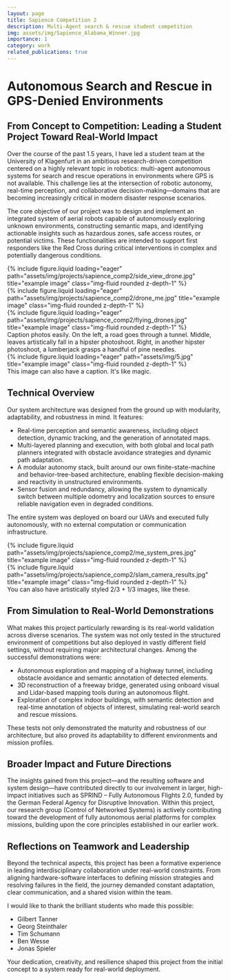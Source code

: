 ```yaml
---
layout: page
title: Sapience Competition 2
description: Multi-Agent search & rescue student competition
img: assets/img/Sapience_Alabama_Winner.jpg
importance: 1
category: work
related_publications: true
---
```


# Autonomous Search and Rescue in GPS-Denied Environments

## From Concept to Competition: Leading a Student Project Toward Real-World Impact

Over the course of the past 1.5 years, I have led a student team at the University of Klagenfurt in an ambitious research-driven competition centered on a highly relevant topic in robotics: multi-agent autonomous systems for search and rescue operations in environments where GPS is not available. This challenge lies at the intersection of robotic autonomy, real-time perception, and collaborative decision-making—domains that are becoming increasingly critical in modern disaster response scenarios.

The core objective of our project was to design and implement an integrated system of aerial robots capable of autonomously exploring unknown environments, constructing semantic maps, and identifying actionable insights such as hazardous zones, safe access routes, or potential victims. These functionalities are intended to support first responders like the Red Cross during critical interventions in complex and potentially dangerous conditions.

<div class="row">
    <div class="col-sm mt-3 mt-md-0">
        {% include figure.liquid loading="eager" path="assets/img/projects/sapience_comp2/side_view_drone.jpg" title="example image" class="img-fluid rounded z-depth-1" %}
    </div>
    <div class="col-sm mt-3 mt-md-0">
        {% include figure.liquid loading="eager" path="assets/img/projects/sapience_comp2/drone_me.jpg" title="example image" class="img-fluid rounded z-depth-1" %}
    </div>
    <div class="col-sm mt-3 mt-md-0">
        {% include figure.liquid loading="eager" path="assets/img/projects/sapience_comp2/flying_drones.jpg" title="example image" class="img-fluid rounded z-depth-1" %}
    </div>
</div>
<div class="caption">
    Caption photos easily. On the left, a road goes through a tunnel. Middle, leaves artistically fall in a hipster photoshoot. Right, in another hipster photoshoot, a lumberjack grasps a handful of pine needles.
</div>
<div class="row">
    <div class="col-sm mt-3 mt-md-0">
        {% include figure.liquid loading="eager" path="assets/img/5.jpg" title="example image" class="img-fluid rounded z-depth-1" %}
    </div>
</div>
<div class="caption">
    This image can also have a caption. It's like magic.
</div>

## Technical Overview

Our system architecture was designed from the ground up with modularity, adaptability, and robustness in mind. It features:

<ul>
    <li>Real-time perception and semantic awareness, including object detection, dynamic tracking, and the generation of annotated maps.</li>
    <li>Multi-layered planning and execution, with both global and local path planners integrated with obstacle avoidance strategies and dynamic path adaptation.</li>
    <li>A modular autonomy stack, built around our own finite-state-machine and behavior-tree-based architecture, enabling flexible decision-making and reactivity in unstructured environments.</li>
    <li>Sensor fusion and redundancy, allowing the system to dynamically switch between multiple odometry and localization sources to ensure reliable navigation even in degraded conditions.</li>
</ul>

The entire system was deployed on board our UAVs and executed fully autonomously, with no external computation or communication infrastructure.

<div class="row justify-content-sm-center">
    <div class="col-sm-8 mt-3 mt-md-0">
        {% include figure.liquid path="assets/img/projects/sapience_comp2/me_system_pres.jpg" title="example image" class="img-fluid rounded z-depth-1" %}
    </div>
    <div class="col-sm-4 mt-3 mt-md-0">
        {% include figure.liquid path="assets/img/projects/sapience_comp2/slam_camera_results.jpg" title="example image" class="img-fluid rounded z-depth-1" %}
    </div>
</div>
<div class="caption">
    You can also have artistically styled 2/3 + 1/3 images, like these.
</div>


## From Simulation to Real-World Demonstrations

What makes this project particularly rewarding is its real-world validation across diverse scenarios. The system was not only tested in the structured environment of competitions but also deployed in vastly different field settings, without requiring major architectural changes. Among the successful demonstrations were:

<ul>
    <li>Autonomous exploration and mapping of a highway tunnel, including obstacle avoidance and semantic annotation of detected elements.</li>
    <li>3D reconstruction of a freeway bridge, generated using onboard visual and Lidar-based mapping tools during an autonomous flight.</li>
    <li>Exploration of complex indoor buildings, with semantic detection and real-time annotation of objects of interest, simulating real-world search and rescue missions.</li>
</ul>

These tests not only demonstrated the maturity and robustness of our architecture, but also proved its adaptability to different environments and mission profiles.

## Broader Impact and Future Directions

The insights gained from this project—and the resulting software and system design—have contributed directly to our involvement in larger, high-impact initiatives such as SPRIND – Fully Autonomous Flights 2.0, funded by the German Federal Agency for Disruptive Innovation. Within this project, our research group (Control of Networked Systems) is actively contributing toward the development of fully autonomous aerial platforms for complex missions, building upon the core principles established in our earlier work.


## Reflections on Teamwork and Leadership

Beyond the technical aspects, this project has been a formative experience in leading interdisciplinary collaboration under real-world constraints. From aligning hardware-software interfaces to defining mission strategies and resolving failures in the field, the journey demanded constant adaptation, clear communication, and a shared vision within the team.

I would like to thank the brilliant students who made this possible:

<ul>
    <li>Gilbert Tanner</li>
    <li>Georg Steinthaler</li>
    <li>Tim Schumann</li>
    <li>Ben Wesse</li>
    <li>Jonas Spieler</li>
</ul>

Your dedication, creativity, and resilience shaped this project from the initial concept to a system ready for real-world deployment.


